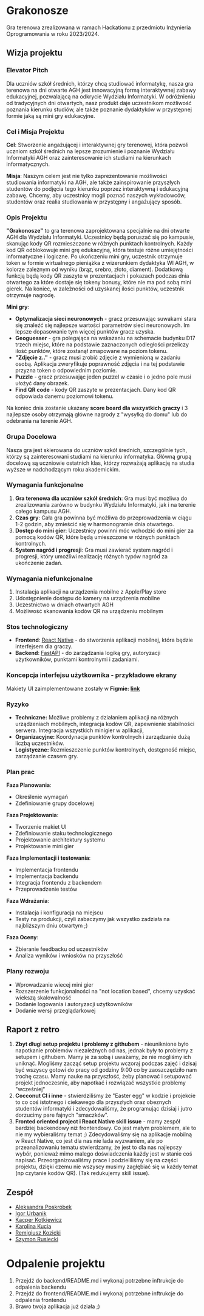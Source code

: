 # Grakonosze

Gra terenowa zrealizowana w ramach Hackationu z przedmiotu Inżynieria Oprogramowania w roku 2023/2024.

## Wizja projektu

### Elevator Pitch

Dla uczniów szkół średnich, którzy chcą studiować informatykę, nasza gra terenowa na dni otwarte AGH jest innowacyjną formą interaktywnej zabawy edukacyjnej, pozwalającą na odkrycie Wydziału Informatyki. W odróżnieniu od tradycyjnych dni otwartych, nasz produkt daje uczestnikom możliwość poznania kierunku studiów, ale także poznanie dydaktyków w przystępnej formie jaką są mini gry edukacyjne.

### Cel i Misja Projektu

**Cel**: Stworzenie angażującej i interaktywnej gry terenowej, która pozwoli uczniom szkół średnich na lepsze zrozumienie i poznanie Wydziału Informatyki AGH oraz zainteresowanie ich studiami na kierunkach informatycznych.

**Misja**: Naszym celem jest nie tylko zaprezentowanie możliwości studiowania informatyki na AGH, ale także zainspirowanie przyszłych studentów do podjęcia tego kierunku poprzez interaktywną i edukacyjną zabawę. Chcemy, aby uczestnicy mogli poznać naszych wykładowców, studentów oraz realia studiowania w przystępny i angażujący sposób.

### Opis Projektu

**"Grakonosze"** to gra terenowa zaprojektowana specjalnie na dni otwarte AGH dla Wydziału Informatyki.
Uczestnicy będą poruszać się po kampusie, skanując kody QR rozmieszczone w różnych punktach kontrolnych. Każdy kod QR odblokowuje mini grę edukacyjną, która testuje różne umiejętności informatyczne i logiczne. Po ukończeniu mini gry, uczestnik otrzymuje token w formie wirtualnego pieniążka z wizerunkiem dydaktyka WI AGH, w kolorze zależnym od wyniku (brąz, srebro, złoto, diament). Dodatkową funkcją będą kody QR zaszyte w prezentacjach i pokazach podczas dnia otwartego za które dostaje się tokeny bonusy, które nie ma pod sobą mini gierek. Na koniec, w zależności od uzyskanej ilości punktów, uczestnik otrzymuje nagrodę.

**Mini gry**:

- **Optymalizacja sieci neuronowych** - gracz przesuwając suwakami stara się znaleźć się najlepsze wartości parametrów sieci neuronowych. Im lepsze dopasowanie tym więcej punktów gracz uzyska.
- **Geoguesser** - gra polegająca na wskazaniu na schemacie budynku D17 trzech miejsc, które na podstawie zaznaczonych odległości przeliczy ilość punktów, które zostanął zmapowane na poziom tokenu.
- **"Zdjęcie z.."** - gracz musi zrobić zdjęcie z wymienioną w zadaniu osobą. Aplikacja zweryfikuje poprawność zdjęcia i na tej podstawie przyzna token o odpowiednim poziomie.
- **Puzzle** - gracz przesuwając jeden puzzel w czasie i o jedno pole musi ułożyć dany obrazek.
- **Find QR code** - kody QR zaszyte w prezentacjach. Dany kod QR odpowiada danemu poziomowi tokenu.

Na koniec dnia zostanie ukazany **score board dla wszystkich graczy** i 3 najlepsze osoby otrzymają główne nagrody z "wysyłką do domu" lub do odebrania na terenie AGH.

### Grupa Docelowa

Nasza gra jest skierowana do uczniów szkół średnich, szczególnie tych, którzy są zainteresowani studiami na kierunku informatyka. Główną grupą docelową są uczniowie ostatnich klas, którzy rozważają aplikację na studia wyższe w nadchodzącym roku akademickim.

### Wymagania funkcjonalne

1. **Gra terenowa dla uczniów szkół średnich**: Gra musi być możliwa do zrealizowania zarówno w budynku Wydziału Informatyki, jak i na terenie całego kampusu AGH.
2. **Czas gry**: Cała gra powinna być możliwa do przeprowadzenia w ciągu 1-2 godzin, aby zmieścić się w harmonogramie dnia otwartego.
3. **Dostęp do mini gier**: Uczestnicy powinni móc wchodzić do mini gier za pomocą kodów QR, które będą umieszczone w różnych punktach kontrolnych.
4. **System nagród i progresji**: Gra musi zawierać system nagród i progresji, który umożliwi realizację różnych typów nagród za ukończenie zadań.


### Wymagania niefunkcjonalne

1. Instalacja aplikacji na urządzenia mobilne z Apple/Play store
2. Udostępnienie dostępu do kamery na urządzenia mobilne
3. Uczestnictwo w dniach otwartych AGH
4. Możliwość skanowania kodów QR na urządzeniu mobilnym


### Stos technologiczny

- **Frontend**: [React Native](https://reactnative.dev/) - do stworzenia aplikacji mobilnej, która będzie interfejsem dla graczy.
- **Backend**: [FastAPI](https://fastapi.tiangolo.com/) - do zarządzania logiką gry, autoryzacji użytkowników, punktami kontrolnymi i zadaniami.

### Koncepcja interfejsu użytkownika - przykładowe ekrany

Makiety UI zaimplementowane zostały w **Figmie: [link](https://www.figma.com/proto/zLwlb5mijGz9pDexNVcsQA/Grakonosze?node-id=5-2&m=dev&scaling=scale-down&page-id=0%3A1&t=Hs1iGgzUfzpNYYYe-1)**

### Ryzyko

- **Techniczne:** Możliwe problemy z działaniem aplikacji na różnych urządzeniach mobilnych, integracja kodów QR, zapewnienie stabilności serwera. Integracja wszystkich minigier w aplikacji,
- **Organizacyjne:** Koordynacja punktów kontrolnych i zarządzanie dużą liczbą uczestników.
- **Logistyczne:** Rozmieszczenie punktów kontrolnych, dostępność miejsc, zarządzanie czasem gry.

### Plan prac

**Faza Planowania**:

- Określenie wymagań
- Zdefiniowanie grupy docelowej

**Faza Projektowania**:

- Tworzenie makiet UI
- Zdefiniowanie staku technologicznego
- Projektowanie architektury systemu
- Projektowanie mini gier

**Faza Implementacji i testowania**:

- Implementacja frontendu
- Implementacja backendu
- Integracja frontendu z backendem
- Przeprowadzenie testów

**Faza Wdrażania**:

- Instalacja i konfiguracja na miejscu
- Testy na produkcji, czyli zabaczymy jak wszystko zadziała na najbliższym dniu otwartym ;)

**Faza Oceny**:

- Zbieranie feedbacku od uczestników
- Analiza wyników i wniosków na przyszłość

### Plany rozwoju

- Wprowadzanie wiecej mini gier
- Rozszerzenie funkcjonalności na "not location based", chcemy uzyskać wiekszą skalowalność
- Dodanie logowania i autoryzacji użytkowników
- Dodanie wersji przeglądarkowej


## Raport z retro

1. **Zbyt długi setup projektu i problemy z githubem** - nieuniknione było napotkanie problemów niezależnych od nas, jednak były to problemy z setupem i githubem. Mamy je za sobą i uważamy, że nie mogliśmy ich uniknąć. Mogliśmy zacząć setup projektu wczoraj podczas zajęć i dzisaj być wszyscy gotowi do pracy od godziny 9:00 co by zaoszczędziło nam trochę czasu. Mamy nauke na przyszłość, żeby planować i setupować projekt jednoczesnie, aby napotkać i rozwiązać wszystkie problemy "wcześniej"
2. **Cocconut CI i inne** - stwierdziliśmy że "Easter egg" w kodzie i projekcie to co coś istotnego i ciekawego dla przyszłych oraz obeznych studentów informatyki i zdecydowaliśmy, że programując dzisiaj i jutro dorzucimy pare fajnych "smaczków".
3. **Fronted oriented project i React Native skill issue** - mamy zespół bardziej backendowy niż frontendowy. Co jest małym problemem, ale to nie my wybieraliśmy temat ;) Zdecydowaliśmy się na aplikacje mobilną w React Native, co jest dla nas nie lada wyzwaniem, ale po przeanalizowaniu tematu stwierdzamy, że jest to dla nas najlepszy wybór, ponieważ mimo malego doświadczenia każdy jest w stanie coś napisać. Przeorganizowaliśmy prace i podzieliliśmy się na części projektu, dzięki czemu nie wszyscy musimy zagłębiać się w każdy temat (np czytanie kodów QR). (Tak redukujemy skill issue).

## Zespół

- [Aleksandra Poskróbek](https://github.com/Olciaaa)
- [Igor Urbanik](https://github.com/Radinyn)
- [Kacper Kotkiewicz](https://github.com/kkotkiewicz)
- [Karolina Kucia](https://github.com/kkkucia)
- [Remigiusz Kozicki](https://github.com/remekozicki)
- [Szymon Rusiecki](https://github.com/Rusiek)

# Odpalenie projektu

1. Przejdź do backend/README.md i wykonaj potrzebne inftrukcje do odpalenia backendu
2. Przejdź do frontend/README.md i wykonaj potrzebne inftrukcje do odpalenia frontendu
3. Brawo twoja aplikacja już działa ;)
